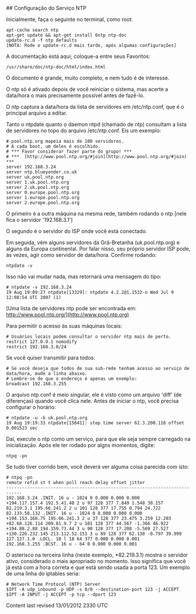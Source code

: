 <div id="main-page"></div>
<div class="divider" id="ntp-server"></div>
## Configuração do Serviço NTP

Inicialmente, faça o seguinte no terminal, como root:

~~~  
apt-cache search ntp  
apt-get update && apt-get install 6ntp ntp-doc  
update-rc.d -f ntp defaults  
[NOTA: Rode o update-rc.d mais tarde, após algumas configurações]  
~~~

A documentação está aqui; coloque-a entre seus Favoritos:

~~~  
/usr/share/doc/ntp-doc/html/index.html  
~~~

O documento é grande, muito completo, e nem tudo é de interesse.

O ntp só é ativado depois de você reiniciar o sistema, mas acerte a data/hora o mais precisamente possível antes de fazê-lo.

O ntp captura a data/hora da lista de servidores em /etc/ntp.conf, que é o principal arquivo a editar.

Tanto o ntpdate quanto o daemon ntpd (chamado de ntp) consultam a lista de servidores no topo do arquivo /etc/ntp.conf. Eis um exemplo:

~~~  
# pool.ntp.org mapeia mais de 100 servidores.  
# A cada boot, um deles é escolhido.  
# *** Favor considerar fazer parte do grupo! ***  
# ***  [http://www.pool.ntp.org/#join](http://www.pool.ntp.org/#join)  ***  
server 192.168.3.24  
server ntp.blueyonder.co.uk  
server uk.pool.ntp.org  
server 1.uk.pool.ntp.org  
server 2.uk.pool.ntp.org  
server 0.europe.pool.ntp.org  
server 1.europe.pool.ntp.org  
server 2.europe.pool.ntp.org  
~~~

O primeiro é a outra máquina na mesma rede, também rodando o ntp [nele fica o servidor '192.168.3.1']

O segundo é o servidor do ISP onde você está conectado.

Em seguida, vêm alguns servidores da Grã-Bretanha (uk.pool.ntp.org) e alguns da Europa continental. Por falar nisso, seu próprio servidor ISP pode, às vezes, agir como servidor de data/hora. Confirme rodando:

~~~  
ntpdate -v  
~~~

Isso não vai mudar nada, mas retornará uma mensagem do tipo:

~~~  
# ntpdate -v 192.168.3.24  
19 Aug 19:09:27 ntpdate[13329]: ntpdate 4.2.2@1.1532-o Wed Jul 9 12:08:54 UTC 2007 (1)  
~~~

 [Uma lista de servidores ntp pode ser encontrada em: http://www.pool.ntp.org/](http://www.pool.ntp.org) 

Para permitir o acesso às suas máquinas locais:

~~~  
# Usuários locais podem consultar o servidor ntp mais de perto.  
restrict 127.0.0.1 nomodify  
restrict 192.168.3.0/24  
~~~

Se você quiser transmitir para todos:

~~~  
# Se você deseja que todos de sua sub-rede tenham acesso ao serviço de data/hora, mude a linha abaixo.  
# Lembre-se de que o endereço é apenas um exemplo:  
broadcast 192.168.3.255  
~~~

O arquivo ntp.conf é meio singular, ele é visto como um arquivo 'diff' (de diferenças) quando você clica nele. Antes de iniciar o ntp, você precisa configurar o horário:

~~~  
# ntpdate -u -b uk.pool.ntp.org  
19 Aug 19:19:33 ntpdate[15641]: step time server 62.3.200.116 offset 0.001523 sec  
~~~

Daí, execute o ntp como um serviço, para que ele seja sempre carregado na inicialização. Após ele ter rodado por algns momentos, digite:

~~~  
ntpq -pn  
~~~

Se tudo tiver corrido bem, você deverá ver alguma coisa parecida com isto:

~~~  
# ntpq -pn  
remote refid st t when poll reach delay offset jitter  
----------------------------------------------------------------------------  
192.168.3.24 .INIT. 16 u - 1024 0 0.000 0.000 0.000  
+194.117.157.4 192.5.41.40 2 u 97 128 377 7.849 1.548 30.157  
82.219.3.1 195.66.241.2 2 u 101 128 377 17.755 0.794 24.722  
82.133.58.132 .INIT. 16 u - 1024 0 0.000 0.000 0.000  
+194.153.168.75 195.66.241.3 2 u 37 128 377 23.475 3.259 12.203  
+82.68.126.114 209.81.9.7 2 u 101 128 377 44.567 -1.366 46.922  
+194.88.2.88 194.159.73.44 3 u 90 128 377 17.208 -5.569 27.527  
+130.226.232.145 213.112.52.151 3 u 89 128 377 62.130 -0.797 39.999  
127.127.1.0 .LOCL. 10 l 18 64 377 0.000 0.000 0.001  
192.168.3.255 .BCST. 16 u - 64 0 0.000 0.000 0.001  
~~~

O asterisco na terceira linha (neste exemplo, *82.219.3.1) mostra o servidor ativo, considerado o mais apropriado no momento. Isso significa que você já está com a hora correta e que está sendo usada a porta 123. Um exemplo de uma linha do iptables seria:

~~~  
# Network Time Protocol (NTP) Server  
$IPT -A udp_inbound -p UDP -s 0/0 --destination-port 123 -j ACCEPT  
$IPT -A INPUT -j ACCEPT -p tcp --dport 123  
~~~

<div id="rev">Content last revised 13/01/2012 2330 UTC</div>
